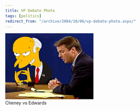 ```yaml
---
title: VP Debate Photo
tags: [politics]
redirect_from: "/archive/2004/10/06/vp-debate-photo.aspx/"
---
```


![](/assets/images/vpdebate.jpg) \
Cheney vs Edwards

